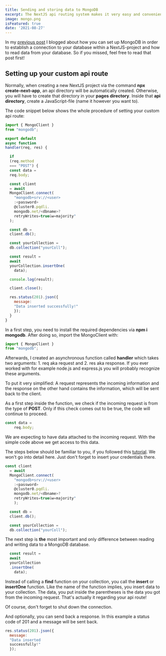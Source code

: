 ```yaml
---
title: Sending and storing data to MongoDB
excerpt: The NextJS api routing system makes it very easy and convenient to send and store data to a backend. 
image: mongo.png
isFeatured: true
date: '2021-08-27'
---
```


In my [previous post](https://my-blog-alpha-navy.vercel.app/posts/nextjs-and-mongodb) I blogged about how you can set up MongoDB in order to establish a connection to your database within a NextJS-project and how to read data from your database. So if you missed, feel free to read that post first!

## Setting up your custom api route
Normally, when creating a new NextJS project via the command **npx create-next-app**, an api directory will be automatically created. Otherwise, you will have to create that directory in your **pages directory**. Inside that **api directory**, create a JavaScript-file (name it however you want to).

The code snippet below shows the whole procedure of setting your custom api route:

```js
import { MongoClient } 
from "mongodb";

export default 
async function 
handler(req, res) {

  if 
  (req.method 
  === "POST") {
  const data = 
  req.body;

  const client 
  = await 
  MongoClient.connect(
    "mongodb+srv://<user>
    :<password>
    @cluster0.pqdli.
    mongodb.net/<dbname>?
    retryWrites=true&w=majority"
  );

  const db = 
  client.db();

  const yourCollection = 
  db.collection("yourColl");

  const result = 
  await 
  yourCollection.insertOne(
    data);

  console.log(result);

  client.close();

  res.status(201).json({ 
    message: 
    "Data inserted successfully!" 
    });
  }
}
```

In a first step, you need to install the required dependencies via **npm i mongodb**. After doing so, import the MongoClient with:

```js
import { MongoClient } 
from "mongodb";
```

Afterwards, I created an asynchronous function called **handler** which takes two arguments: 1. req aka request and 2. res aka response. If you ever worked with for example node.js and express.js you will probably recognize these arguments. 

To put it very simplified: A request represents the incoming information and the response on the other hand contains the information, which will be sent back to the client.

As a first step inside the function, we check if the incoming request is from the type of **POST**. Only if this check comes out to be true, the code will continue
to proceed.  

```js
const data = 
    req.body;
```
We are expecting to have data attached to the incoming request. With the simple code above we get access to this data. 

The steps below should be familiar to you, if you followed this [tutorial](https://my-blog-alpha-navy.vercel.app/posts/nextjs-and-mongodb). We won't go into detail here. Just don't forget to insert your credentials there.

```js
const client 
  = await 
  MongoClient.connect(
    "mongodb+srv://<user>
    :<password>
    @cluster0.pqdli.
    mongodb.net/<dbname>?
    retryWrites=true&w=majority"
    );

  const db = 
  client.db();

  const yourCollection = 
  db.collection("yourColl");
```

The next step is **the** most important and only difference between reading and writing data to a MongoDB database. 

```js
  const result = 
  await 
  yourCollection
  .insertOne(
    data);
```

Instead of calling a **find** function on your collection, you call the **insert** or **insertOne** function. Like the name of the function implies, you insert data to your collection. The data, you put inside the parentheses is the data you got from the incoming request. That's actually it regarding your api route!

Of course, don't forget to shut down the connection.

And optionally, you can send back a response. In this example a status code of 201 and a message will be sent back.



```js
res.status(201).json({ 
  message: 
  "Data inserted 
  successfully!" 
  });
```